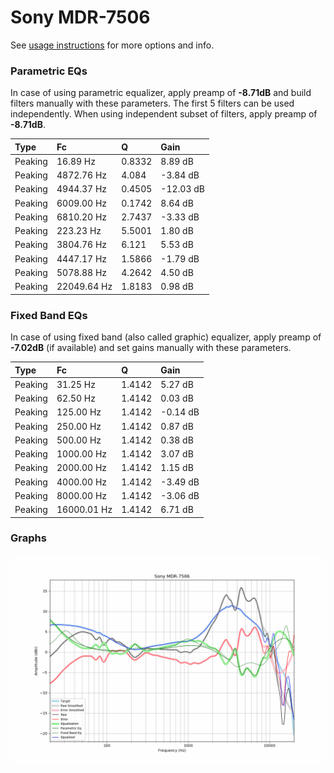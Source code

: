 # Sony MDR-7506
See [usage instructions](https://github.com/jaakkopasanen/AutoEq#usage) for more options and info.

### Parametric EQs
In case of using parametric equalizer, apply preamp of **-8.71dB** and build filters manually
with these parameters. The first 5 filters can be used independently.
When using independent subset of filters, apply preamp of **-8.71dB**.

| Type    | Fc          |      Q | Gain      |
|:--------|:------------|:-------|:----------|
| Peaking | 16.89 Hz    | 0.8332 | 8.89 dB   |
| Peaking | 4872.76 Hz  | 4.084  | -3.84 dB  |
| Peaking | 4944.37 Hz  | 0.4505 | -12.03 dB |
| Peaking | 6009.00 Hz  | 0.1742 | 8.64 dB   |
| Peaking | 6810.20 Hz  | 2.7437 | -3.33 dB  |
| Peaking | 223.23 Hz   | 5.5001 | 1.80 dB   |
| Peaking | 3804.76 Hz  | 6.121  | 5.53 dB   |
| Peaking | 4447.17 Hz  | 1.5866 | -1.79 dB  |
| Peaking | 5078.88 Hz  | 4.2642 | 4.50 dB   |
| Peaking | 22049.64 Hz | 1.8183 | 0.98 dB   |

### Fixed Band EQs
In case of using fixed band (also called graphic) equalizer, apply preamp of **-7.02dB**
(if available) and set gains manually with these parameters.

| Type    | Fc          |      Q | Gain     |
|:--------|:------------|:-------|:---------|
| Peaking | 31.25 Hz    | 1.4142 | 5.27 dB  |
| Peaking | 62.50 Hz    | 1.4142 | 0.03 dB  |
| Peaking | 125.00 Hz   | 1.4142 | -0.14 dB |
| Peaking | 250.00 Hz   | 1.4142 | 0.87 dB  |
| Peaking | 500.00 Hz   | 1.4142 | 0.38 dB  |
| Peaking | 1000.00 Hz  | 1.4142 | 3.07 dB  |
| Peaking | 2000.00 Hz  | 1.4142 | 1.15 dB  |
| Peaking | 4000.00 Hz  | 1.4142 | -3.49 dB |
| Peaking | 8000.00 Hz  | 1.4142 | -3.06 dB |
| Peaking | 16000.01 Hz | 1.4142 | 6.71 dB  |

### Graphs
![](./Sony%20MDR-7506.png)